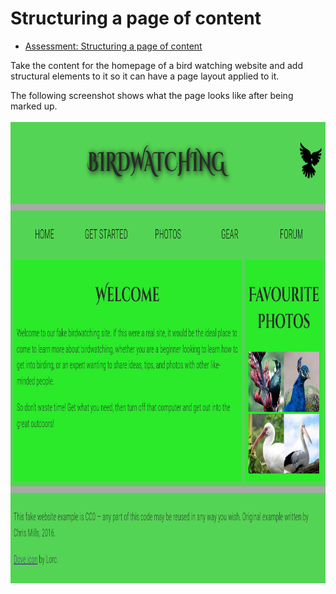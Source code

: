 # Structuring a page of content

- [Assessment: Structuring a page of content](https://developer.mozilla.org/en-US/docs/Learn/HTML/Introduction_to_HTML/Structuring_a_page_of_content)

Take the content for the homepage of a bird watching website and add structural elements to it so it can have a page layout applied to it.

The following screenshot shows what the page looks like after being marked up. \
<br>
<img src="./assets/assessments_page_index_html.png" alt="screenshot of index.html" width=640 height=738>
